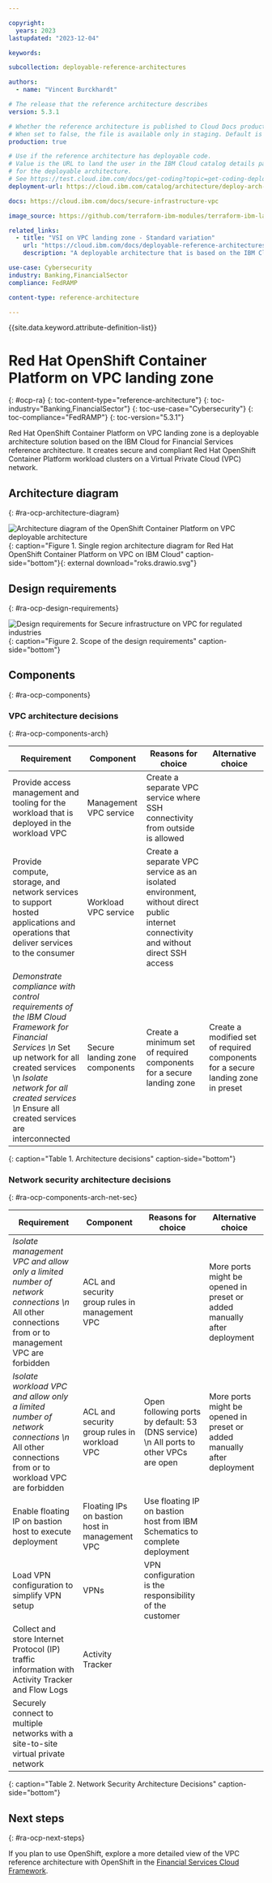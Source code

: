 ```yaml
---

copyright:
  years: 2023
lastupdated: "2023-12-04"

keywords:

subcollection: deployable-reference-architectures

authors:
  - name: "Vincent Burckhardt"

# The release that the reference architecture describes
version: 5.3.1

# Whether the reference architecture is published to Cloud Docs production.
# When set to false, the file is available only in staging. Default is false.
production: true

# Use if the reference architecture has deployable code.
# Value is the URL to land the user in the IBM Cloud catalog details page
# for the deployable architecture.
# See https://test.cloud.ibm.com/docs/get-coding?topic=get-coding-deploy-button
deployment-url: https://cloud.ibm.com/catalog/architecture/deploy-arch-ibm-slz-ocp-95fccffc-ae3b-42df-b6d9-80be5914d852-global

docs: https://cloud.ibm.com/docs/secure-infrastructure-vpc

image_source: https://github.com/terraform-ibm-modules/terraform-ibm-landing-zone/blob/main/reference-architectures/roks.drawio.svg

related_links:
  - title: "VSI on VPC landing zone - Standard variation"
    url: "https://cloud.ibm.com/docs/deployable-reference-architectures?topic=deployable-reference-architectures-vsi-ra"
    description: "A deployable architecture that is based on the IBM Cloud for Financial Services reference and that provides virtual servers in a secure VPC for your workloads."

use-case: Cybersecurity
industry: Banking,FinancialSector
compliance: FedRAMP

content-type: reference-architecture

---
```


{{site.data.keyword.attribute-definition-list}}

# Red Hat OpenShift Container Platform on VPC landing zone

{: #ocp-ra}
{: toc-content-type="reference-architecture"}
{: toc-industry="Banking,FinancialSector"}
{: toc-use-case="Cybersecurity"}
{: toc-compliance="FedRAMP"}
{: toc-version="5.3.1"}

Red Hat OpenShift Container Platform on VPC landing zone is a deployable architecture solution based on the IBM Cloud for Financial Services reference architecture. It creates secure and compliant Red Hat OpenShift Container Platform workload clusters on a Virtual Private Cloud (VPC) network.

## Architecture diagram

{: #ra-ocp-architecture-diagram}

![Architecture diagram of the OpenShift Container Platform on VPC deployable architecture](roks.drawio.svg "Architecture diagram of Red Hat OpenShift Container Platform on VPC landing zone deployable architecture"){: caption="Figure 1. Single region architecture diagram for Red Hat OpenShift Container Platform on VPC on IBM Cloud" caption-side="bottom"}{: external download="roks.drawio.svg"}

## Design requirements

{: #ra-ocp-design-requirements}

![Design requirements for Secure infrastructure on VPC for regulated industries](heat-map-deploy-arch-slz-ocp.svg "Design requirements"){: caption="Figure 2. Scope of the design requirements" caption-side="bottom"}

<!--
TODO: Add the typical use case for the architecture.
The use case might include the motivation for the architecture composition,
business challenge, or target cloud environments.
-->

## Components

{: #ra-ocp-components}

### VPC architecture decisions

{: #ra-ocp-components-arch}

| Requirement | Component | Reasons for choice | Alternative choice |
|-------------|-----------|--------------------|--------------------|
| Provide access management and tooling for the workload that is deployed in the workload VPC | Management VPC service | Create a separate VPC service where SSH connectivity from outside is allowed | |
| Provide compute, storage, and network services to support hosted applications and operations that deliver services to the consumer | Workload VPC service | Create a separate VPC service as an isolated environment, without direct public internet connectivity and without direct SSH access | |
| *Demonstrate compliance with control requirements of the IBM Cloud Framework for Financial Services  \n* Set up network for all created services  \n *Isolate network for all created services  \n* Ensure all created services are interconnected | Secure landing zone components | Create a minimum set of required components for a secure landing zone | Create a modified set of required components for a secure landing zone in preset |
{: caption="Table 1. Architecture decisions" caption-side="bottom"}

### Network security architecture decisions

{: #ra-ocp-components-arch-net-sec}

| Requirement | Component | Reasons for choice | Alternative choice |
|-------------|-----------|--------------------|--------------------|
| *Isolate management VPC and allow only a limited number of network connections  \n* All other connections from or to management VPC are forbidden | ACL and security group rules in management VPC | | More ports might be opened in preset or added manually after deployment |
| *Isolate workload VPC and allow only a limited number of network connections  \n* All other connections from or to workload VPC are forbidden | ACL and security group rules in workload VPC | Open following ports by default: 53 (DNS service)  \n All ports to other VPCs are open | More ports might be opened in preset or added manually after deployment |
| Enable floating IP on bastion host to execute deployment | Floating IPs on bastion host in management VPC|Use floating IP on bastion host from IBM Schematics to complete deployment | |
| Load VPN configuration to simplify VPN setup | VPNs | VPN configuration is the responsibility of the customer | |
| Collect and store Internet Protocol (IP) traffic information with Activity Tracker and Flow Logs | Activity Tracker | | |
| Securely connect to multiple networks with a site-to-site virtual private network | | | |
{: caption="Table 2. Network Security Architecture Decisions" caption-side="bottom"}

<!--
## Compliance
{: #ra-ocp-compliance}

TODO: Decide whether to include a compliance section, and if so, add that information

_Optional section._ Feedback from users implies that architects want only the high-level compliance items and links off to control details that team members can review. Include the list of control profiles or compliance audits that this architecture meets. For controls, provide "learn more" links to the control library that is published in the IBM Cloud Docs. For audits, provide information about the compliance item.
-->

## Next steps

{: #ra-ocp-next-steps}

If you plan to use OpenShift, explore a more detailed view of the VPC reference architecture with OpenShift in the [Financial Services Cloud Framework](https://cloud.ibm.com/docs/framework-financial-services?topic=framework-financial-services-vpc-architecture-detailed-openshift).
